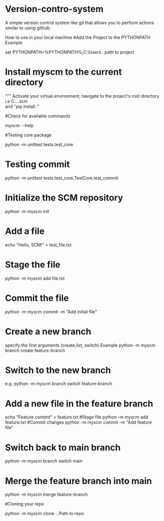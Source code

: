 # Version-contro-system
A simple version control system like git that allows you to perform actions similar to using  github

How to use in your local machine
#Add the Project to the PYTHONPATH
 Example

set PYTHONPATH=%PYTHONPATH%;C:\Users\...path to project
# Install myscm to the current directory
"""
Activate your virtual environment,
navigate to the project's root directory i.e C\:...scm\
 and "pip install ."

#Check for available commands

myscm --help


#Testing core package

python -m unittest tests.test_core

# Testing commit

python -m unittest tests.test_core.TestCore.test_commit

# Initialize the SCM repository
python -m myscm init

# Add a file
echo "Hello, SCM!" > test_file.txt

# Stage the file
python -m myscm add file.txt

# Commit the file
python -m myscm commit -m "Add initial file"

# Create a new branch
specify the first arguments (create,list, switch)
Example
python -m myscm branch create feature-branch

# Switch to the new branch 
e.g.
python -m myscm branch switch feature-branch

# Add a new file in the feature branch
echo "Feature content" > feature.txt
#Stage file
python -m myscm add feature.txt
#Commit changes
python -m myscm commit -m "Add feature file"

# Switch back to main branch
python -m myscm branch switch main

# Merge the feature branch into main
python -m myscm merge feature-branch

#Cloning your repo

python -m myscm clone ...Path to repo


